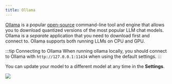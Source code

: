 ```yaml
---
title: Ollama
---
```


[Ollama](https://ollama.com) is a popular [open-source](https://github.com/ollama/ollama) command-line tool and engine that allows you to download quantized versions of the most popular LLM chat models. Ollama is a _separate_ application that you need to download first and connect to. Ollama supports both running LLMs on CPU and GPU.

:::tip Connecting to Ollama
When running ollama locally, you should connect to Ollama with `http://127.0.0.1:11434` when using the default settings.
:::

You can update your model to a different model at any time in the **Settings**.

<img src="/img/llm-providers/local/llm-ollama.png" />

